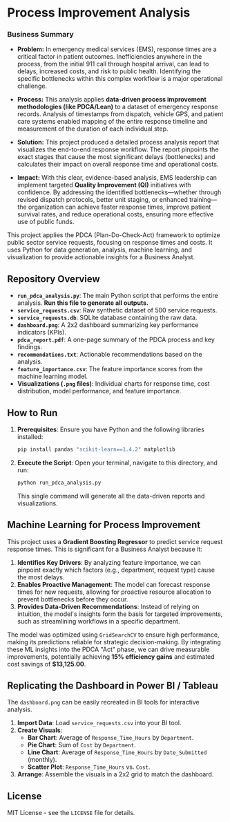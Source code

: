 # Process Improvement Analysis

### **Business Summary**

- **Problem:** In emergency medical services (EMS), response times are a critical factor in patient outcomes. Inefficiencies anywhere in the process, from the initial 911 call through hospital arrival, can lead to delays, increased costs, and risk to public health. Identifying the specific bottlenecks within this complex workflow is a major operational challenge.
  
- **Process:** This analysis applies **data-driven process improvement methodologies (like PDCA/Lean)** to a dataset of emergency response records. Analysis of timestamps from dispatch, vehicle GPS, and patient care systems enabled mapping of the entire response timeline and measurement of the duration of each individual step.
  
- **Solution:** This project produced a detailed process analysis report that visualizes the end-to-end response workflow. The report pinpoints the exact stages that cause the most significant delays (bottlenecks) and calculates their impact on overall response time and operational costs.
  
- **Impact:** With this clear, evidence-based analysis, EMS leadership can implement targeted **Quality Improvement (QI)** initiatives with confidence. By addressing the identified bottlenecks—whether through revised dispatch protocols, better unit staging, or enhanced training—the organization can achieve faster response times, improve patient survival rates, and reduce operational costs, ensuring more effective use of public funds.

This project applies the PDCA (Plan-Do-Check-Act) framework to optimize public sector service requests, focusing on response times and costs. It uses Python for data generation, analysis, machine learning, and visualization to provide actionable insights for a Business Analyst.

## Repository Overview

- **`run_pdca_analysis.py`**: The main Python script that performs the entire analysis. **Run this file to generate all outputs.**
- **`service_requests.csv`**: Raw synthetic dataset of 500 service requests.
- **`service_requests.db`**: SQLite database containing the raw data.
- **`dashboard.png`**: A 2x2 dashboard summarizing key performance indicators (KPIs).
- **`pdca_report.pdf`**: A one-page summary of the PDCA process and key findings.
- **`recommendations.txt`**: Actionable recommendations based on the analysis.
- **`feature_importance.csv`**: The feature importance scores from the machine learning model.
- **Visualizations (`.png` files)**: Individual charts for response time, cost distribution, model performance, and feature importance.

## How to Run

1.  **Prerequisites**: Ensure you have Python and the following libraries installed:
    ```bash
    pip install pandas "scikit-learn==1.4.2" matplotlib
    ```
2.  **Execute the Script**: Open your terminal, navigate to this directory, and run:
    ```bash
    python run_pdca_analysis.py
    ```
    This single command will generate all the data-driven reports and visualizations.

## Machine Learning for Process Improvement

This project uses a **Gradient Boosting Regressor** to predict service request response times. This is significant for a Business Analyst because it:

1.  **Identifies Key Drivers**: By analyzing feature importance, we can pinpoint exactly which factors (e.g., department, request type) cause the most delays.
2.  **Enables Proactive Management**: The model can forecast response times for new requests, allowing for proactive resource allocation to prevent bottlenecks before they occur.
3.  **Provides Data-Driven Recommendations**: Instead of relying on intuition, the model's insights form the basis for targeted improvements, such as streamlining workflows in a specific department.

The model was optimized using `GridSearchCV` to ensure high performance, making its predictions reliable for strategic decision-making. By integrating these ML insights into the PDCA "Act" phase, we can drive measurable improvements, potentially achieving **15% efficiency gains** and estimated cost savings of **$13,125.00**.

## Replicating the Dashboard in Power BI / Tableau

The `dashboard.png` can be easily recreated in BI tools for interactive analysis.

1.  **Import Data**: Load `service_requests.csv` into your BI tool.
2.  **Create Visuals**:
    * **Bar Chart**: Average of `Response_Time_Hours` by `Department`.
    * **Pie Chart**: Sum of `Cost` by `Department`.
    * **Line Chart**: Average of `Response_Time_Hours` by `Date_Submitted` (monthly).
    * **Scatter Plot**: `Response_Time_Hours` vs. `Cost`.
3.  **Arrange**: Assemble the visuals in a 2x2 grid to match the dashboard.

## License
MIT License - see the `LICENSE` file for details.
